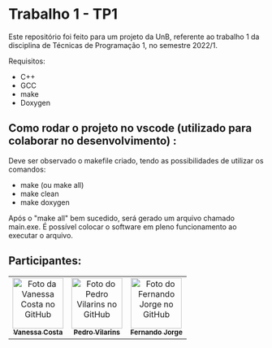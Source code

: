 # Trabalho 1 - TP1

Este repositório foi feito para um projeto da UnB, referente ao trabalho 1 da disciplina de Técnicas de Programação 1, no semestre 2022/1.

Requisitos:

- C++
- GCC
- make
- Doxygen

## Como rodar o projeto no vscode (utilizado para colaborar no desenvolvimento) :

Deve ser observado o makefile criado, tendo as possibilidades de utilizar os comandos:

- make (ou make all)
- make clean
- make doxygen

Após o "make all" bem sucedido, será gerado um arquivo chamado main.exe. É possível colocar o software em pleno funcionamento ao executar o arquivo.

## Participantes:

<table>
  <tr>
    <td align="center">
      <a href="https://github.com/vnss-costa">
        <img src="https://avatars.githubusercontent.com/u/73149407?v=4" width="100px;" alt="Foto da Vanessa Costa no GitHub"/><br>
        <sub>
          <b>Vanessa Costa</b>
        </sub>
      </a>
    </td>
    <td align="center">
      <a href="https://github.com/PedroHVilarins">
        <img src="https://avatars.githubusercontent.com/u/56796257?v=4" width="100px;" alt="Foto do Pedro Vilarins no GitHub"/><br>
        <sub>
          <b>Pedro Vilarins</b>
        </sub>
      </a>
    </td>
    <td align="center">
      <a href="https://github.com/Nandosts">
        <img src="https://avatars.githubusercontent.com/u/65089035?v=4" width="100px;" alt="Foto do Fernando Jorge no GitHub"/><br>
        <sub>
          <b>Fernando Jorge</b>
        </sub>
      </a>
    </td>
  </tr>
</table>

